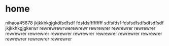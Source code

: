 # home
nihaoa45678
jkjkkhkgjgkdfsdfsdf
fdsfdsfffffffff
sdfsfdsf
fdsfsdfsdfsdfsdfsdf
jkjkkhkgjgkerwr
rewrewrewrwerewrewr
rewrewrer
rewrewrer
rewrewrer
rewrewrer
rewrewrer
rewrewrer
rewrewrer
rewrewrer
rewrewrer
rewrewrer
rewrewrer
rewrewrer
rewrewrer
